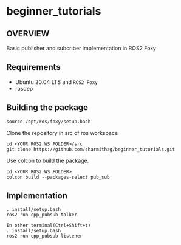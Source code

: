 # beginner_tutorials
## OVERVIEW
Basic publisher and subcriber implementation in ROS2 Foxy

## Requirements
- Ubuntu 20.04 LTS and `ROS2 Foxy`
- rosdep

## Building the package

```
source /opt/ros/foxy/setup.bash
```

Clone the repository in src of ros workspace
```
cd <YOUR ROS2 WS FOLDER>/src
git clone https://github.com/sharmithag/beginner_tutorials.git
```
Use colcon to build the package.
```
cd <YOUR ROS2 WS FOLDER>
colcon build --packages-select pub_sub

```
## Implementation
```
. install/setup.bash
ros2 run cpp_pubsub talker

In other terminal(Ctrl+Shift+t)
. install/setup.bash
ros2 run cpp_pubsub listener
```
